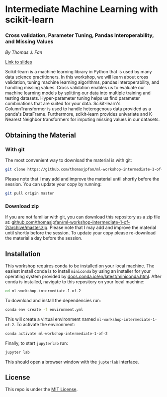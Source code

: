 # Intermediate Machine Learning with scikit-learn
### Cross validation, Parameter Tuning, Pandas Interoperability, and Missing Values

*By Thomas J. Fan*

[Link to slides](https://thomasjpfan.github.io/ml-workshop-intermediate-1-of-2/)

Scikit-learn is a machine learning library in Python that is used by many data science practitioners. In this workshop, we will learn about cross validation, tuning machine learning algorithms, pandas interoperability, and handling missing values. Cross validation enables us to evaluate our machine learning models by splitting our data into multiple training and testing datasets. Hyper-parameter tuning helps us find parameter combinations that are suited for your data. Scikit-learn's ColumnTransformer is used to handle heterogenous data provided as a panda's DataFrame. Furthermore, scikit-learn provides univariate and K-Nearest Neighbor transformers for imputing missing values in our datasets.

## Obtaining the Material

### With git

The most convenient way to download the material is with git:

```bash
git clone https://github.com/thomasjpfan/ml-workshop-intermediate-1-of-2
```

Please note that I may add and improve the material until shortly before the session. You can update your copy by running:

```bash
git pull origin master
```

### Download zip

If you are not familiar with git, you can download this repository as a zip file at: [github.com/thomasjpfan/ml-workshop-intermediate-1-of-2/archive/master.zip](https://github.com/thomasjpfan/ml-workshop-intermediate-1-of-2/archive/master.zip). Please note that I may add and improve the material until shortly before the session. To update your copy please re-download the material a day before the session.

## Installation

This workshop requires conda to be installed on your local machine. The easiest install conda is to install `miniconda` by using an installer for your operating system provided by [docs.conda.io/en/latest/miniconda.html](https://docs.conda.io/en/latest/miniconda.html). After conda is installed, navigate to this repository on your local machine:

```bash
cd ml-workshop-intermediate-1-of-2
```

To download and install the dependencies run:

```bash
conda env create -f environment.yml
```

This will create a virtual environment named `ml-workshop-intermediate-1-of-2`. To activate the environment:

```bash
conda activate ml-workshop-intermediate-1-of-2
```

Finally, to start `jupyterlab` run:

```bash
jupyter lab
```

This should open a browser window with the `jupterlab` interface.

## License

This repo is under the [MIT License](LICENSE).
